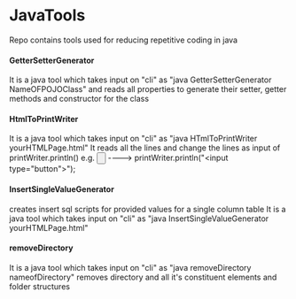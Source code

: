 # JavaTools
Repo contains tools used for reducing repetitive coding in java


#### GetterSetterGenerator 
It is a java tool which takes input on "cli" as "java GetterSetterGenerator NameOFPOJOClass"
and reads all properties to generate their setter, getter methods and constructor for the class

#### HtmlToPrintWriter
It is a java tool which takes input on "cli" as "java HTmlToPrintWriter yourHTMLPage.html"
It reads all the lines and change the lines as input of printWriter.println()
e.g. <input type="button"> ----> printWriter.println("<input type=\"button\">");

#### InsertSingleValueGenerator
creates insert sql scripts for provided values for a single column table
It is a java tool which takes input on "cli" as "java InsertSingleValueGenerator yourHTMLPage.html"

#### removeDirectory
It is a java tool which takes input on "cli" as "java removeDirectory nameofDirectory"
removes directory and all it's constituent elements and folder structures

